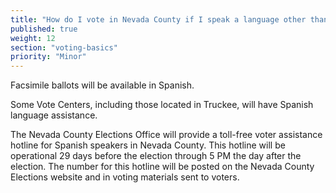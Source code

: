 ```yaml
---
title: "How do I vote in Nevada County if I speak a language other than English?"
published: true
weight: 12
section: "voting-basics"
priority: "Minor"
---
```


Facsimile ballots will be available in Spanish.  

Some Vote Centers, including those located in Truckee, will have Spanish language assistance.  

The Nevada County Elections Office will provide a toll-free voter assistance hotline for Spanish speakers in Nevada County. This hotline will be operational 29 days before the election through 5 PM the day after the election. The number for this hotline will be posted on the Nevada County Elections website and in voting materials sent to voters.  